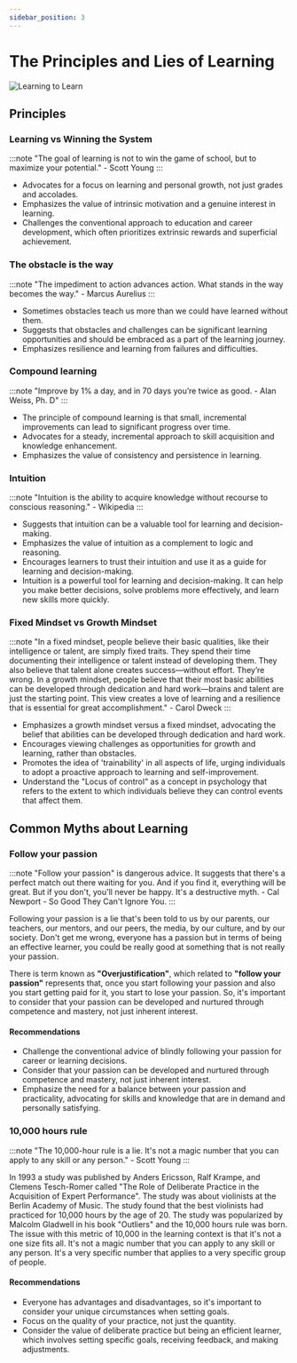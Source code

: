 ```yaml
---
sidebar_position: 3
---
```


# The Principles and Lies of Learning

![Learning to Learn](/img/principles-and-lies.png)

## Principles

### Learning vs Winning the System

:::note
"The goal of learning is not to win the game of school, but to maximize your potential." - Scott Young
:::

- Advocates for a focus on learning and personal growth, not just grades and accolades.
- Emphasizes the value of intrinsic motivation and a genuine interest in learning.
- Challenges the conventional approach to education and career development, which often prioritizes extrinsic rewards and superficial achievement.

### The obstacle is the way

:::note
"The impediment to action advances action. What stands in the way becomes the way." - Marcus Aurelius
:::

- Sometimes obstacles teach us more than we could have learned without them.
- Suggests that obstacles and challenges can be significant learning opportunities and should be embraced as a part of the learning journey.
- Emphasizes resilience and learning from failures and difficulties.

### Compound learning

:::note
"Improve by 1% a day, and in 70 days you’re twice as good. - Alan Weiss, Ph. D"
:::

- The principle of compound learning is that small, incremental improvements can lead to significant progress over time.
- Advocates for a steady, incremental approach to skill acquisition and knowledge enhancement.
- Emphasizes the value of consistency and persistence in learning.

### Intuition

:::note
"Intuition is the ability to acquire knowledge without recourse to conscious reasoning." - Wikipedia
:::

- Suggests that intuition can be a valuable tool for learning and decision-making.
- Emphasizes the value of intuition as a complement to logic and reasoning.
- Encourages learners to trust their intuition and use it as a guide for learning and decision-making.
- Intuition is a powerful tool for learning and decision-making. It can help you make better decisions, solve problems more effectively, and learn new skills more quickly.

### Fixed Mindset vs Growth Mindset

:::note
"In a fixed mindset, people believe their basic qualities, like their intelligence or talent, are simply fixed traits. They spend their time documenting their intelligence or talent instead of developing them. They also believe that talent alone creates success—without effort. They’re wrong. In a growth mindset, people believe that their most basic abilities can be developed through dedication and hard work—brains and talent are just the starting point. This view creates a love of learning and a resilience that is essential for great accomplishment." - Carol Dweck
:::

- Emphasizes a growth mindset versus a fixed mindset, advocating the belief that abilities can be developed through dedication and hard work.
- Encourages viewing challenges as opportunities for growth and learning, rather than obstacles.
- Promotes the idea of 'trainability' in all aspects of life, urging individuals to adopt a proactive approach to learning and self-improvement.
- Understand the "Locus of control" as a concept in psychology that refers to the extent to which individuals believe they can control events that affect them.

## Common Myths about Learning

### Follow your passion

:::note
"Follow your passion" is dangerous advice. It suggests that there's a perfect match out there waiting for you. And if you find it, everything will be great. But if you don't, you'll never be happy. It's a destructive myth. - Cal Newport - So Good They Can't Ignore You.
:::

Following your passion is a lie that's been told to us by our parents, our teachers, our mentors, and our peers, the media, by our culture, and by our society. Don't get me wrong, everyone has a passion but in terms of being an effective learner, you could be really good at something that is not really your passion.

There is term known as **"Overjustification"**, which related to **"follow your passion"** represents that, once you start following your passion and also you start getting paid for it, you start to lose your passion. So, it's important to consider that your passion can be developed and nurtured through competence and mastery, not just inherent interest.

#### Recommendations

- Challenge the conventional advice of blindly following your passion for career or learning decisions.
- Consider that your passion can be developed and nurtured through competence and mastery, not just inherent interest.
- Emphasize the need for a balance between your passion and practicality, advocating for skills and knowledge that are in demand and personally satisfying.

### 10,000 hours rule

:::note
"The 10,000-hour rule is a lie. It's not a magic number that you can apply to any skill or any person." - Scott Young
:::

In 1993 a study was published by Anders Ericsson, Ralf Krampe, and Clemens Tesch-Romer called "The Role of Deliberate Practice in the Acquisition of Expert Performance". The study was about violinists at the Berlin Academy of Music. The study found that the best violinists had practiced for 10,000 hours by the age of 20. The study was popularized by Malcolm Gladwell in his book "Outliers" and the 10,000 hours rule was born. The issue with this metric of 10,000 in the learning context is that it's not a one size fits all. It's not a magic number that you can apply to any skill or any person. It's a very specific number that applies to a very specific group of people.

#### Recommendations

- Everyone has advantages and disadvantages, so it's important to consider your unique circumstances when setting goals.
- Focus on the quality of your practice, not just the quantity.
- Consider the value of deliberate practice but being an efficient learner, which involves setting specific goals, receiving feedback, and making adjustments.
